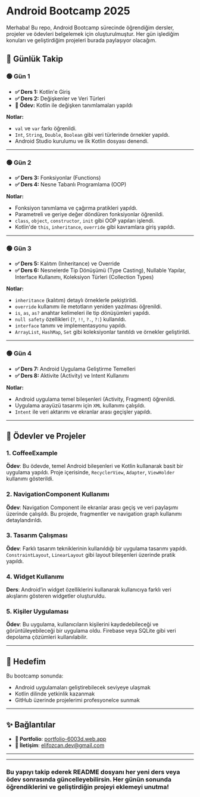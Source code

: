 # Android Bootcamp 2025

Merhaba! Bu repo, Android Bootcamp sürecinde öğrendiğim dersler, projeler ve ödevleri belgelemek için oluşturulmuştur. Her gün işlediğim konuları ve geliştirdiğim projeleri burada paylaşıyor olacağım.

## 📅 Günlük Takip

### 🟢 Gün 1

* **✅ Ders 1:** Kotlin'e Giriş
* **✅ Ders 2:** Değişkenler ve Veri Türleri
* **📝 Ödev:** Kotlin ile değişken tanımlamaları yapıldı

**Notlar:**

* `val` ve `var` farkı öğrenildi.
* `Int`, `String`, `Double`, `Boolean` gibi veri türlerinde örnekler yapıldı.
* Android Studio kurulumu ve ilk Kotlin dosyası denendi.

---

### 🟢 Gün 2

* **✅ Ders 3:** Fonksiyonlar (Functions)
* **✅ Ders 4:** Nesne Tabanlı Programlama (OOP)

**Notlar:**

* Fonksiyon tanımlama ve çağırma pratikleri yapıldı.
* Parametreli ve geriye değer döndüren fonksiyonlar öğrenildi.
* `class`, `object`, `constructor`, `init` gibi OOP yapıları işlendi.
* Kotlin'de `this`, `inheritance`, `override` gibi kavramlara giriş yapıldı.

---

### 🟢 Gün 3

* **✅ Ders 5:** Kalıtım (Inheritance) ve Override
* **✅ Ders 6:** Nesnelerde Tip Dönüşümü (Type Casting), Nullable Yapılar, Interface Kullanımı, Koleksiyon Türleri (Collection Types)

**Notlar:**

* `inheritance` (kalıtım) detaylı örneklerle pekiştirildi.
* `override` kullanımı ile metotların yeniden yazılması öğrenildi.
* `is`, `as`, `as?` anahtar kelimeleri ile tip dönüşümleri yapıldı.
* `null safety` özellikleri (`?`, `!!`, `?.`, `?:`) kullanıldı.
* `interface` tanımı ve implementasyonu yapıldı.
* `ArrayList`, `HashMap`, `Set` gibi koleksiyonlar tanıtıldı ve örnekler geliştirildi.

---

### 🟢 Gün 4

* **✅ Ders 7:** Android Uygulama Geliştirme Temelleri
* **✅ Ders 8:** Aktivite (Activity) ve Intent Kullanımı

**Notlar:**

* Android uygulama temel bileşenleri (Activity, Fragment) öğrenildi.
* Uygulama arayüzü tasarımı için `XML` kullanımı çalışıldı.
* `Intent` ile veri aktarımı ve ekranlar arası geçişler yapıldı.

---

## 🚀 Ödevler ve Projeler

### 1. **CoffeeExample**

**Ödev**: Bu ödevde, temel Android bileşenleri ve Kotlin kullanarak basit bir uygulama yapıldı. Proje içerisinde, `RecyclerView`, `Adapter`, `ViewHolder` kullanımı gösterildi.

### 2. **NavigationComponent Kullanımı**

**Ödev**: Navigation Component ile ekranlar arası geçiş ve veri paylaşımı üzerinde çalışıldı. Bu projede, fragmentler ve navigation graph kullanımı detaylandırıldı.

### 3. **Tasarım Çalışması**

**Ödev**: Farklı tasarım tekniklerinin kullanıldığı bir uygulama tasarımı yapıldı. `ConstraintLayout`, `LinearLayout` gibi layout bileşenleri üzerinde pratik yapıldı.

### 4. **Widget Kullanımı**

**Ders**: Android’in widget özelliklerini kullanarak kullanıcıya farklı veri akışlarını gösteren widgetler oluşturuldu.

### 5. **Kişiler Uygulaması**

**Ödev**: Bu uygulama, kullanıcıların kişilerini kaydedebileceği ve görüntüleyebileceği bir uygulama oldu. Firebase veya SQLite gibi veri depolama çözümleri kullanılabilir.

---

## 📌 Hedefim

Bu bootcamp sonunda:

* Android uygulamaları geliştirebilecek seviyeye ulaşmak
* Kotlin dilinde yetkinlik kazanmak
* GitHub üzerinde projelerimi profesyonelce sunmak

---

## ✨ Bağlantılar

* **📱 Portfolio**: [portfolio-6003d.web.app](https://portfolio-6003d.web.app)
* **📧 İletişim**: [elifozcan.dev@gmail.com](mailto:elifozcan.dev@gmail.com)

---



---

### Bu yapıyı takip ederek README dosyanı her yeni ders veya ödev sonrasında güncelleyebilirsin. Her günün sonunda öğrendiklerini ve geliştirdiğin projeyi eklemeyi unutma!
